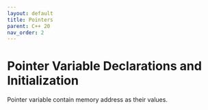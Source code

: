 ```yaml
---
layout: default
title: Pointers 
parent: C++ 20
nav_order: 2
---
```


# Pointer Variable Declarations and Initialization

Pointer variable contain memory address as their values.